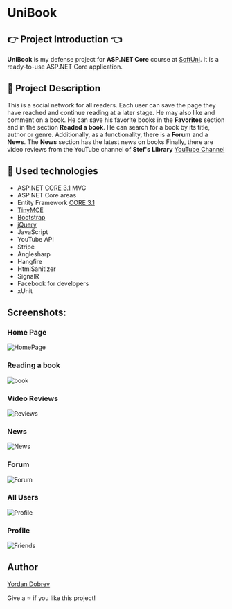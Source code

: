 # UniBook

## :point_right: Project Introduction :point_left:

**UniBook** is my defense project for **ASP.NET Core** course at [SoftUni](https://softuni.bg/trainings/3177/asp-dot-net-core-october-2020/internal). It is a ready-to-use ASP.NET Core application.

## :pencil: Project Description
This is a social network for all readers.
Each user can save the page they have reached and continue reading at a later stage. He may also like and comment on a book.
He can save his favorite books in the **Favorites** section and in the section **Readed a book**.
He can search for a book by its title, author or genre.
Additionally, as a functionality, there is a **Forum** and a **News**.
The **News** section has the latest news on books
Finally, there are video reviews from the YouTube channel of **Stef's Library** [YouTube Channel](https://www.youtube.com/channel/UCpbCR7Tsh8LxPRUDpYk0Gcg)

## :hammer: Used technologies
* ASP.NET [CORE 3.1](https://dotnet.microsoft.com/download/dotnet-core/3.1 "CORE 3.1") MVC
* ASP.NET Core areas
* Entity Framework [CORE 3.1](https://docs.microsoft.com/en-us/ef/core/ "CORE 3.1")
* [TinyMCE](https://github.com/tinymce/)
* [Bootstrap](https://github.com/twbs/bootstrap)
* [jQuery](https://github.com/jquery/jquery)
* JavaScript
* YouTube API
* Stripe
* Anglesharp
* Hangfire
* HtmlSanitizer
* SignalR
* Facebook for developers
* xUnit

## Screenshots:

### Home Page
![HomePage](https://user-images.githubusercontent.com/42092212/100554007-8012cc00-329a-11eb-8425-6b1a1a99c3b4.png)

### Reading a book
![book](https://user-images.githubusercontent.com/42092212/108913404-92e73380-7632-11eb-939e-204541e0d276.png)


### Video Reviews
![Reviews](https://user-images.githubusercontent.com/42092212/100554024-a5073f00-329a-11eb-876d-e6e4cc0a0b4f.png)

### News
![News](https://user-images.githubusercontent.com/42092212/100554046-d718a100-329a-11eb-9e97-63611c1aa6f0.png)

### Forum
![Forum](https://user-images.githubusercontent.com/42092212/100554055-e8fa4400-329a-11eb-8310-335824e20b02.png)

### All Users
![Profile](https://user-images.githubusercontent.com/42092212/100554063-f44d6f80-329a-11eb-9316-014c8fcf3a81.png)

### Profile
![Friends](https://user-images.githubusercontent.com/42092212/100554074-0af3c680-329b-11eb-9cbc-30e93f3d7b39.png)



## Author

[Yordan Dobrev](https://github.com/YordanDobrev97)

Give a :star: if you like this project!
